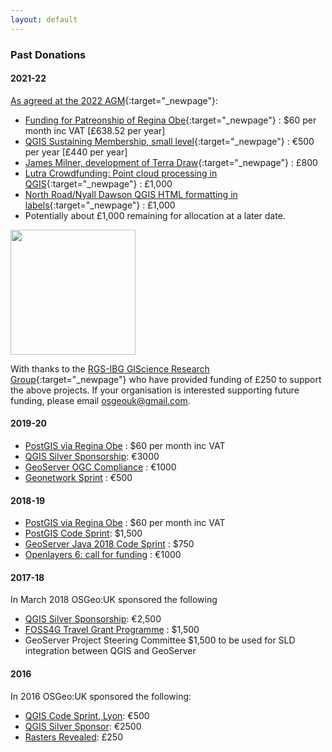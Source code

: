 ```yaml
---
layout: default
---
```


### Past Donations

#### 2021-22

[As agreed at the 2022 AGM](https://uk.osgeo.org/agm/agm2022.html){:target="\_newpage"}:

- [Funding for Patreonship of Regina Obe](https://www.patreon.com/reginaobe/overview){:target="\_newpage"} : $60 per month inc VAT [£638.52 per year]
- [QGIS Sustaining Membership, small level](https://www.qgis.org/en/site/about/sustaining_members.html){:target="\_newpage"} : €500 per year [£440 per year]
- [James Milner, development of Terra Draw](https://github.com/JamesLMilner/terra-draw){:target="\_newpage"} : £800
- [Lutra Crowdfunding: Point cloud processing in QGIS](https://www.lutraconsulting.co.uk/crowdfunding/pointcloud-processing-qgis/){:target="\_newpage"} : £1,000
- [North Road/Nyall Dawson QGIS HTML formatting in labels](https://north-road.com/){:target="\_newpage"} : £1,000
- Potentially about £1,000 remaining for allocation at a later date.

[<img src="images/rgs-giscrg-logo.png" width="200">](https://geoinfo.science/)

With thanks to the [RGS-IBG GIScience Research Group](https://geoinfo.science/){:target="\_newpage"} who have provided funding of £250 to support the above projects. If your organisation is interested supporting future funding, please email [osgeouk@gmail.com](mailto:osgeouk@gmail.com).

#### 2019-20

- [PostGIS via Regina Obe](https://www.patreon.com/reginaobe/overview) : $60 per month inc VAT
- [QGIS Silver Sponsorship](https://www.qgis.org/en/site/about/sponsorship.html): €3000
- [GeoServer OGC Compliance](http://blog.geoserver.org/2019/09/18/join-me-in-funding-an-important-geoserver-initiative/) : €1000
- [Geonetwork Sprint](https://github.com/geonetwork/core-geonetwork/wiki/Openlayers-migration-codesprint-December-2019) : €500

#### 2018-19

- [PostGIS via Regina Obe](https://www.patreon.com/reginaobe/overview) : $60 per month inc VAT
- [PostGIS Code Sprint](https://trac.osgeo.org/postgis/wiki/PostGISCodeSprint2018): $1,500
- [GeoServer Java 2018 Code Sprint](https://wiki.osgeo.org/wiki/Java_2018_Code_Sprint) : $750
- [Openlayers 6: call for funding](https://github.com/openlayers/openlayers/wiki/Openlayers-6:-call-for-funding) : €1000

#### 2017-18

In March 2018 OSGeo:UK sponsored the following

- [QGIS Silver Sponsorship](https://www.qgis.org/en/site/about/sponsorship.html): €2,500
- [FOSS4G Travel Grant Programme](https://www.osgeo.org/initiatives/foss4g-travel-grant-program/) : $1,500
- GeoServer Project Steering Committee $1,500 to be used for SLD integration between QGIS and GeoServer

#### 2016

In 2016 OSGeo:UK sponsored the following:

- [QGIS Code Sprint, Lyon](https://github.com/qgis/QGIS/wiki/Code-Sprint-QGIS-3-Lyon,-end-2016): €500
- [QGIS Silver Sponsor](http://qgis.org/en/site/about/sponsorship.html): €2500
- [Rasters Revealed](https://rastersrevealed.net/): £250
